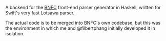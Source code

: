 A backend for the [BNFC](https://hackage.haskell.org/package/BNFC) front-end parser generator in Haskell, written for Swift's very fast Lotsawa parser. 

The actual code is to be merged into BNFC's own codebase, but this was the environment in which me and @filbertphang initially developed it in isolation.
